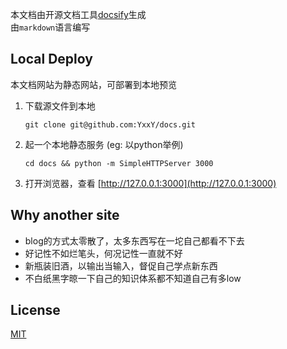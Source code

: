 
本文档由开源文档工具[docsify](https://github.com/docsifyjs/docsify)生成  
由`markdown`语言编写  

## Local Deploy
本文档网站为静态网站，可部署到本地预览

1. 下载源文件到本地
    ```shell
    git clone git@github.com:YxxY/docs.git 
    ```
2. 起一个本地静态服务 (eg: 以python举例)
    ```shell
    cd docs && python -m SimpleHTTPServer 3000
    ``` 
3. 打开浏览器，查看 [http://127.0.0.1:3000](http://127.0.0.1:3000)

## Why another site
  - blog的方式太零散了，太多东西写在一坨自己都看不下去
  - 好记性不如烂笔头，何况记性一直就不好
  - 新瓶装旧酒，以输出当输入，督促自己学点新东西
  - 不白纸黑字晾一下自己的知识体系都不知道自己有多low


## License
  [MIT](LICENSE)